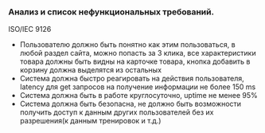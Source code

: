 ### Анализ и список нефункциональных требований.

ISO/IEC 9126

- Пользователю должно быть понятно как этим пользоваться, в любой раздел сайта, можно попасть за 3 клика, все характеристики товара должны быть видны на карточке товара, кнопка добавить в корзину должна выделятся из остальных
- Система должна быстро реагировать на действия пользователя, latency для get запросов на получение информации не более 150 ms
- Система должна быть в работе круглосуточно, uptime не менее 95%
- Система должна быть безопасна, не должно быть возможности получить доступ к данным других пользователей без их разрешения(к данным тренировок и т.д.)
